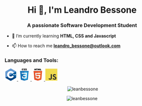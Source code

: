 <h1 align="center">Hi 👋, I'm Leandro Bessone</h1>
<h3 align="center">A passionate Software Development Student</h3>

- 🌱 I’m currently learning **HTML, CSS and Javascript**

- 📫 How to reach me **leandro_bessone@outlook.com**

<h3 align="left">Languages and Tools:</h3>
<p align="left"> <a href="https://www.w3schools.com/cpp/" target="_blank" rel="noreferrer"> <img src="https://raw.githubusercontent.com/devicons/devicon/master/icons/cplusplus/cplusplus-original.svg" alt="cplusplus" width="40" height="40"/> </a> <a href="https://www.w3schools.com/css/" target="_blank" rel="noreferrer"> <img src="https://raw.githubusercontent.com/devicons/devicon/master/icons/css3/css3-original-wordmark.svg" alt="css3" width="40" height="40"/> </a> <a href="https://www.w3.org/html/" target="_blank" rel="noreferrer"> <img src="https://raw.githubusercontent.com/devicons/devicon/master/icons/html5/html5-original-wordmark.svg" alt="html5" width="40" height="40"/> </a> <a href="https://developer.mozilla.org/en-US/docs/Web/JavaScript" target="_blank" rel="noreferrer"> <img src="https://raw.githubusercontent.com/devicons/devicon/master/icons/javascript/javascript-original.svg" alt="javascript" width="40" height="40"/> </a> </p>

<p align="center">&nbsp;<img align="center" src="https://github-readme-stats.vercel.app/api?username=leanbessone&show_icons=true&locale=en" alt="leanbessone" /></p>

<p align="center"><img src="https://github-readme-stats.vercel.app/api/top-langs?username=leanbessone&show_icons=true&locale=en&layout=compact" alt="leanbessone" /></p>
